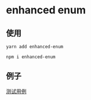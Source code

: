 # enhanced enum

## 使用

```
yarn add enhanced-enum

npm i enhanced-enum
```

## 例子

[测试用例](./src/__tests__/enhanced-enum.spec.ts)
